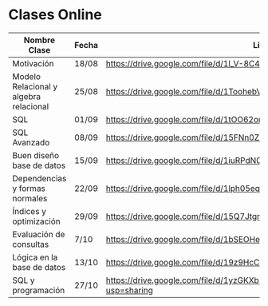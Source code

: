 # Clases Online

| Nombre Clase | Fecha | Link |
|--------------|-------|------|
|Motivación|18/08|https://drive.google.com/file/d/1l_V-8C4ukV_xOrDxRZMpud8XdyBr8uTU/view|
|Modelo Relacional y algebra relacional|25/08|https://drive.google.com/file/d/1ToohebV7N1tPUf-G7ugv-KW9cNg9m5FB/view|
|SQL|01/09|https://drive.google.com/file/d/1tOO62omX9jUQCNzQe_XMkQJMfoEg6Gm5/view|
|SQL Avanzado|08/09|https://drive.google.com/file/d/15FNn0Ziku_4rTj7I87sIBpAkFQ_o5e4Q/view|
|Buen diseño base de datos|15/09|https://drive.google.com/file/d/1iuRPdN02cmO2FuOml0os-hDU9YfRlTix/view|
|Dependencias y formas normales|22/09|https://drive.google.com/file/d/1lph05eqGMSoxSO54cvabY4AgSs3ZbQbI/view|
|Índices y optimización|29/09|https://drive.google.com/file/d/15Q7JtgmGN8fK5el41Rvh9_ORUTeALxrm/view|
|Evaluación de consultas|7/10|https://drive.google.com/file/d/1bSEOHeKN-JBVfbXkQHXbe7cqDX8sUtZb/view|
|Lógica en la base de datos|13/10|https://drive.google.com/file/d/19z9HcC0Z6glZZKhdEnnYxtz7YKWg5Ne2/view|
|SQL y programación|27/10|https://drive.google.com/file/d/1yzGKXb5Gjr_OJoP3un0S_h353AD0OsTN/view?usp=sharing
